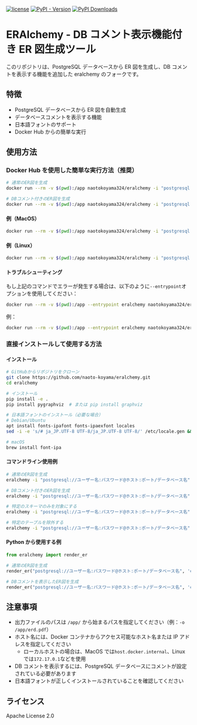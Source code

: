 [![license](https://img.shields.io/badge/License-Apache%202.0-yellow?logo=opensourceinitiative&logoColor=white)](LICENSE)
[![PyPI - Version](https://img.shields.io/pypi/v/eralchemy?logo=pypi&logoColor=white)](https://pypi.org/project/ERAlchemy/)
[![PyPI Downloads](https://img.shields.io/pypi/dm/eralchemy?logo=pypi&logoColor=white)](https://pypi.org/project/eralchemy/)

# ERAlchemy - DB コメント表示機能付き ER 図生成ツール

このリポジトリは、PostgreSQL データベースから ER 図を生成し、DB コメントを表示する機能を追加した eralchemy のフォークです。

## 特徴

- PostgreSQL データベースから ER 図を自動生成
- データベースコメントを表示する機能
- 日本語フォントのサポート
- Docker Hub からの簡単な実行

## 使用方法

### Docker Hub を使用した簡単な実行方法（推奨）

```bash
# 通常のER図を生成
docker run --rm -v $(pwd):/app naotokoyama324/eralchemy -i "postgresql://ユーザー名:パスワード@ホスト:ポート/データベース名" -o /app/erd.pdf

# DBコメント付きのER図を生成
docker run --rm -v $(pwd):/app naotokoyama324/eralchemy -i "postgresql://ユーザー名:パスワード@ホスト:ポート/データベース名" -o /app/erd_comments.pdf --use-comments
```

#### 例（MacOS）

```bash
docker run --rm -v $(pwd):/app naotokoyama324/eralchemy -i "postgresql://postgres:postgres@host.docker.internal:5432/postgres" -o /app/erd.pdf
```

#### 例（Linux）

```bash
docker run --rm -v $(pwd):/app naotokoyama324/eralchemy -i "postgresql://postgres:postgres@172.17.0.1:5432/postgres" -o /app/erd.pdf
```

#### トラブルシューティング

もし上記のコマンドでエラーが発生する場合は、以下のように`--entrypoint`オプションを使用してください：

```bash
docker run --rm -v $(pwd):/app --entrypoint eralchemy naotokoyama324/eralchemy -i "postgresql://ユーザー名:パスワード@ホスト:ポート/データベース名" -o /app/erd_comments.pdf --use-comments
```

例：

```bash
docker run --rm -v $(pwd):/app --entrypoint eralchemy naotokoyama324/eralchemy -i "postgresql://postgres:postgres@host.docker.internal:5432/postgres" -o /app/erd_comments.pdf --use-comments
```

### 直接インストールして使用する方法

#### インストール

```bash
# GitHubからリポジトリをクローン
git clone https://github.com/naoto-koyama/eralchemy.git
cd eralchemy

# インストール
pip install -e .
pip install pygraphviz  # または pip install graphviz

# 日本語フォントのインストール（必要な場合）
# Debian/Ubuntu
apt install fonts-ipafont fonts-ipaexfont locales
sed -i -e 's/# ja_JP.UTF-8 UTF-8/ja_JP.UTF-8 UTF-8/' /etc/locale.gen && locale-gen

# macOS
brew install font-ipa
```

#### コマンドライン使用例

```bash
# 通常のER図を生成
eralchemy -i "postgresql://ユーザー名:パスワード@ホスト:ポート/データベース名" -o erd.pdf

# DBコメント付きのER図を生成
eralchemy -i "postgresql://ユーザー名:パスワード@ホスト:ポート/データベース名" -o erd_comments.pdf --use-comments

# 特定のスキーマのみを対象にする
eralchemy -i "postgresql://ユーザー名:パスワード@ホスト:ポート/データベース名" -o erd.pdf --use-comments -s "スキーマ名"

# 特定のテーブルを除外する
eralchemy -i "postgresql://ユーザー名:パスワード@ホスト:ポート/データベース名" -o erd.pdf --use-comments --exclude-tables テーブル1 テーブル2
```

#### Python から使用する例

```python
from eralchemy import render_er

# 通常のER図を生成
render_er("postgresql://ユーザー名:パスワード@ホスト:ポート/データベース名", 'erd.png')

# DBコメントを表示したER図を生成
render_er("postgresql://ユーザー名:パスワード@ホスト:ポート/データベース名", 'erd_comments.png', use_comments=True)
```

## 注意事項

- 出力ファイルのパスは `/app/` から始まるパスを指定してください（例：`-o /app/erd.pdf`）
- ホスト名には、Docker コンテナからアクセス可能なホスト名または IP アドレスを指定してください
  - ローカルホストの場合は、MacOS では`host.docker.internal`、Linux では`172.17.0.1`などを使用
- DB コメントを表示するには、PostgreSQL データベースにコメントが設定されている必要があります
- 日本語フォントが正しくインストールされていることを確認してください

## ライセンス

Apache License 2.0

